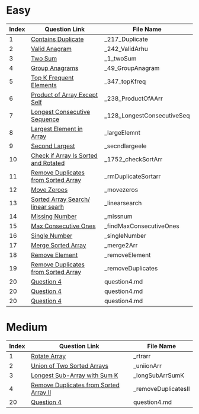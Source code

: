 # Easy

| Index | Question Link | File Name |
|-------|--------------|-----------|
|   1   | [Contains Duplicate](https://leetcode.com/problems/contains-duplicate/description/) | _217_Duplicate |
|   2   | [Valid Anagram](https://leetcode.com/problems/valid-anagram/description/) | _242_ValidArhu |
|   3   | [Two Sum](https://leetcode.com/problems/two-sum/description/) | _1_twoSum |
|   4   | [Group Anagrams](https://leetcode.com/problems/group-anagrams/description/) | _49_GroupAnagram |
|   5   | [Top K Frequent Elements](https://leetcode.com/problems/top-k-frequent-elements/description/) | _347_topKfreq |
|   6   | [Product of Array Except Self](https://leetcode.com/problems/product-of-array-except-self/description/) | _238_ProductOfAArr |
|   7   | [Longest Consecutive Sequence](https://leetcode.com/problems/longest-consecutive-sequence/description/) | _128_LongestConsecutiveSeq |
|   8   | [Largest Element in Array](https://www.geeksforgeeks.org/problems/largest-element-in-array4009/0) | _largeElemnt |
|   9   | [Second Largest ](https://www.geeksforgeeks.org/problems/second-largest3735/1) | _secndlargeele |
|   10   | [Check if Array Is Sorted and Rotated](https://leetcode.com/problems/check-if-array-is-sorted-and-rotated/description/) | _1752_checkSortArr |
|   11   | [Remove Duplicates from Sorted Array](https://leetcode.com/problems/remove-duplicates-from-sorted-array/description/) | _rmDuplicateSortarr |
|   12   | [Move Zeroes](https://leetcode.com/problems/move-zeroes/description/) | _movezeros |
|   13   | [Sorted Array Search/ linear searh](https://www.geeksforgeeks.org/problems/who-will-win-1587115621/1) | _linearsearch |
|   14   | [Missing Number](https://leetcode.com/problems/missing-number/description/) | _missnum |
|   15   | [Max Consecutive Ones](https://leetcode.com/problems/max-consecutive-ones/description/) | _findMaxConsecutiveOnes |
|   16   | [Single Number](https://leetcode.com/problems/single-number/description/) | _singleNumber |
|   17   | [Merge Sorted Array](https://leetcode.com/problems/merge-sorted-array/description) | _merge2Arr |
|   18   | [Remove Element](https://leetcode.com/problems/remove-element/description) | _removeElement |
|   19   | [Remove Duplicates from Sorted Array](https://leetcode.com/problems/remove-duplicates-from-sorted-array) | _removeDuplicates |
|   20   | [Question 4](https://www.example.com/question4) | question4.md |
|   20   | [Question 4](https://www.example.com/question4) | question4.md |
|   20   | [Question 4](https://www.example.com/question4) | question4.md |



# Medium

| Index | Question Link | File Name |
|-------|--------------|-----------|
|   1   | [Rotate Array](https://leetcode.com/problems/rotate-array/description/) | _rtrarr |
|   2   | [Union of Two Sorted Arrays](https://www.geeksforgeeks.org/problems/union-of-two-sorted-arrays-1587115621/1) | _uniionArr |
|   3   | [Longest Sub-Array with Sum K](https://www.geeksforgeeks.org/problems/longest-sub-array-with-sum-k0809/1) | _longSubArrSumK |
|   4   | [Remove Duplicates from Sorted Array II](https://leetcode.com/problems/remove-duplicates-from-sorted-array-ii/description) | _removeDuplicatesII |
|   20   | [Question 4](https://www.example.com/question4) | question4.md |